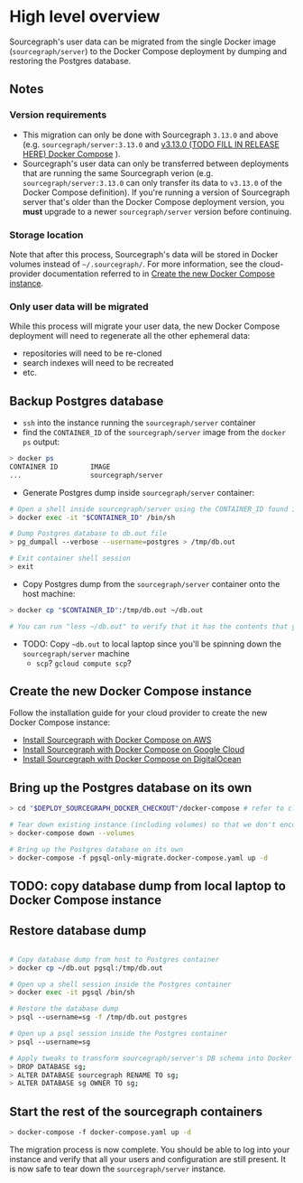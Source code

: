 # High level overview

Sourcegraph's user data can be migrated from the single Docker image (`sourcegraph/server`) to the Docker Compose deployment by dumping and restoring the Postgres database.

## Notes

### Version requirements

* This migration can only be done with Sourcegraph `3.13.0` and above (e.g. `sourcegraph/server:3.13.0` and [v3.13.0 (TODO FILL IN RELEASE HERE) Docker Compose](TODO) ).
* Sourcegraph's user data can only be transferred between deployments that are running the same Sourcegraph verion (e.g. `sourcegraph/server:3.13.0` can only transfer its data to `v3.13.0` of the Docker Compose definition). If you're running a version of Sourcegraph server that's older than the Docker Compose deployment version, you **must** upgrade to a newer `sourcegraph/server` version before continuing.

### Storage location

Note that after this process, Sourcegraph's data will be stored in Docker volumes instead of `~/.sourcegraph/`. For more information, see the cloud-provider documentation referred to in [Create the new Docker Compose instance](#create-the-new-docker-compose-instance).

### Only user data will be migrated

While this process will migrate your user data, the new Docker Compose deployment will need to regenerate all the other ephemeral data:

* repositories will need to be re-cloned
* search indexes will need to be recreated
* etc.

## Backup Postgres database

* `ssh` into the instance running the `sourcegraph/server` container
* find the `CONTAINER_ID` of the `sourcegraph/server` image from the `docker ps` output:

```bash
> docker ps
CONTAINER ID        IMAGE
...                 sourcegraph/server
```

* Generate Postgres dump inside `sourcegraph/server` container:

```bash
# Open a shell inside sourcegraph/server using the CONTAINER_ID found in the previous step
> docker exec -it "$CONTAINER_ID" /bin/sh

# Dump Postgres database to db.out file 
> pg_dumpall --verbose --username=postgres > /tmp/db.out

# Exit container shell session
> exit
```

* Copy Postgres dump from the `sourcegraph/server` container onto the host machine:

```bash
> docker cp "$CONTAINER_ID":/tmp/db.out ~/db.out

# You can run "less ~/db.out" to verify that it has the contents that you expect
```

* TODO: Copy `~db.out` to local laptop since you'll be spinning down the `sourcegraph/server` machine
  * `scp`? `gcloud compute scp`?


## Create the new Docker Compose instance

Follow the installation guide for your cloud provider to create the new Docker Compose instance:

* [Install Sourcegraph with Docker Compose on AWS](../../install/docker-compose/aws.md)
* [Install Sourcegraph with Docker Compose on Google Cloud](../../install/docker-compose/google_cloud.md)
* [Install Sourcegraph with Docker Compose on DigitalOcean](../../install/docker-compose/digitalocean.md)

## Bring up the Postgres database on its own

```bash
> cd "$DEPLOY_SOURCEGRAPH_DOCKER_CHECKOUT"/docker-compose # refer to cloud provider script for DEPLOY_SOURCEGRAPH_DOCKER_CHECKOUT value

# Tear down existing instance (including volumes) so that we don't encounter conflicting transactions
> docker-compose down --volumes

# Bring up the Postgres database on its own
> docker-compose -f pgsql-only-migrate.docker-compose.yaml up -d
```

## TODO: copy database dump from local laptop to Docker Compose instance

## Restore database dump

```bash

# Copy database dump from host to Postgres container
> docker cp ~/db.out pgsql:/tmp/db.out

# Open up a shell session inside the Postgres container
> docker exec -it pgsql /bin/sh

# Restore the database dump
> psql --username=sg -f /tmp/db.out postgres

# Open up a psql session inside the Postgres container
> psql --username=sg

# Apply tweaks to transform sourcegraph/server's DB schema into Docker Compose's
> DROP DATABASE sg;
> ALTER DATABASE sourcegraph RENAME TO sg;
> ALTER DATABASE sg OWNER TO sg;
```

## Start the rest of the sourcegraph containers

```bash
> docker-compose -f docker-compose.yaml up -d
```

The migration process is now complete. You should be able to log into your instance and verify that all your users and configuration are still present. It is now safe to tear down the `sourcegraph/server` instance.
